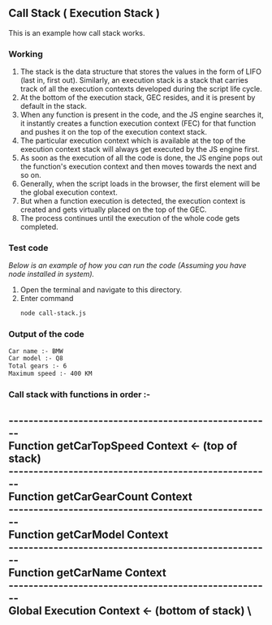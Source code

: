 ## Call Stack ( Execution Stack )

This is an example how call stack works.

### Working

1. The stack is the data structure that stores the values in the form of LIFO (last in, first out). Similarly, an execution stack is a stack that carries track of all the execution contexts developed during the script life cycle.
2. At the bottom of the execution stack, GEC resides, and it is present by default in the stack.
3. When any function is present in the code, and the JS engine searches it, it instantly creates a function execution context (FEC) for that function and pushes it on the top of the execution context stack. 
4. The particular execution context which is available at the top of the execution context stack will always get executed by the JS engine first. 
5. As soon as the execution of all the code is done, the JS engine pops out the function's execution context and then moves towards the next and so on. 
6. Generally, when the script loads in the browser, the first element will be the global execution context. 
7. But when a function execution is detected, the execution context is created and gets virtually placed on the top of the GEC. 
8. The process continues until the execution of the whole code gets completed.



### Test code

_Below is an example of how you can run the code (Assuming you have node installed in system)._

1. Open the terminal and navigate to this directory.
2. Enter command
   ```sh
   node call-stack.js
   ```
### Output of the code

   ```sh
   Car name :- BMW
   Car model :- Q8
   Total gears :- 6
   Maximum speed :- 400 KM
   ```

### Call stack with functions in order :-
-----------------------------------------------------\
Function getCarTopSpeed Context <- (top of stack)    \
-----------------------------------------------------\
Function getCarGearCount Context                     \
-----------------------------------------------------\
Function getCarModel Context                         \
-----------------------------------------------------\
Function getCarName Context                          \
-----------------------------------------------------\
Global Execution Context <- (bottom of stack)        \
-----------------------------------------------------
